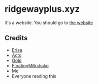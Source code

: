 # ridgewayplus.xyz

It's a website. You should go to [the website](http://ridgeway.plus)

## Credits

- [Erisa](https://github.com/Erisa/)
- [Acto](https://github.com/cleverActon0126)
- [Gold](https://github.com/goldsolitude)
- [FloatingMilkshake](https://github.com/floatingmilkshake)
- Me
- Everyone reading this
